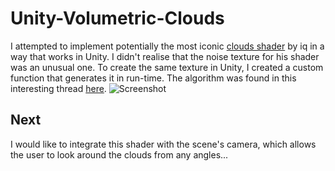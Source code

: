# Unity-Volumetric-Clouds
I attempted to implement potentially the most iconic [clouds shader](https://www.shadertoy.com/view/XslGRr) by iq in a way that works in Unity. I didn't realise that the noise texture for his shader was an unusual one. To create the same texture in Unity, I created a custom function that generates it in run-time. The algorithm was found in this interesting thread [here](https://www.shadertoy.com/view/4sfGzS).
![Screenshot](Screenshot.png)
## Next
I would like to integrate this shader with the scene's camera, which allows the user to look around the clouds from any angles...
